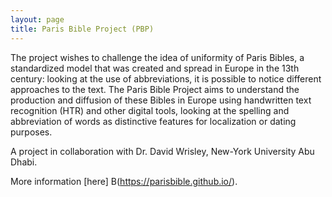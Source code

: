 ```yaml
---
layout: page
title: Paris Bible Project (PBP)
---
```




The project wishes to challenge the idea of uniformity of Paris Bibles, a standardized model that was created and spread in Europe in the 13th century: looking at the use of abbreviations, it is possible to notice different approaches to the text. The Paris Bible Project aims to understand the production and diffusion of these Bibles in Europe using handwritten text recognition (HTR) and other digital tools, looking at the spelling and abbreviation of words as distinctive features for localization or dating purposes. 

A project in collaboration with Dr. David Wrisley, New-York University Abu Dhabi.

More information [here] B(https://parisbible.github.io/).
